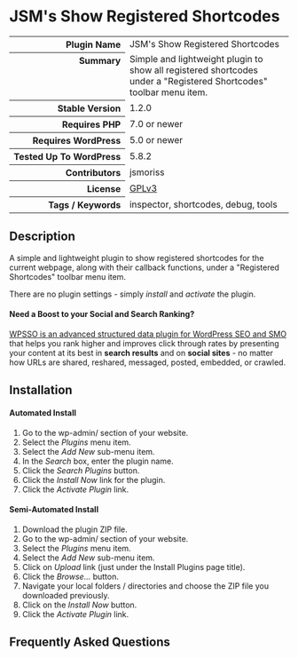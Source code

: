 <h1>JSM&#039;s Show Registered Shortcodes</h1>

<table>
<tr><th align="right" valign="top" nowrap>Plugin Name</th><td>JSM&#039;s Show Registered Shortcodes</td></tr>
<tr><th align="right" valign="top" nowrap>Summary</th><td>Simple and lightweight plugin to show all registered shortcodes under a &quot;Registered Shortcodes&quot; toolbar menu item.</td></tr>
<tr><th align="right" valign="top" nowrap>Stable Version</th><td>1.2.0</td></tr>
<tr><th align="right" valign="top" nowrap>Requires PHP</th><td>7.0 or newer</td></tr>
<tr><th align="right" valign="top" nowrap>Requires WordPress</th><td>5.0 or newer</td></tr>
<tr><th align="right" valign="top" nowrap>Tested Up To WordPress</th><td>5.8.2</td></tr>
<tr><th align="right" valign="top" nowrap>Contributors</th><td>jsmoriss</td></tr>
<tr><th align="right" valign="top" nowrap>License</th><td><a href="https://www.gnu.org/licenses/gpl.txt">GPLv3</a></td></tr>
<tr><th align="right" valign="top" nowrap>Tags / Keywords</th><td>inspector, shortcodes, debug, tools</td></tr>
</table>

<h2>Description</h2>

<p>A simple and lightweight plugin to show registered shortcodes for the current webpage, along with their callback functions, under a "Registered Shortcodes" toolbar menu item.</p>

<p>There are no plugin settings - simply <em>install</em> and <em>activate</em> the plugin.</p>

<h4>Need a Boost to your Social and Search Ranking?</h4>

<p><a href="https://wordpress.org/plugins/wpsso/">WPSSO is an advanced structured data plugin for WordPress SEO and SMO</a> that helps you rank higher and improves click through rates by presenting your content at its best in <strong>search results</strong> and on <strong>social sites</strong> - no matter how URLs are shared, reshared, messaged, posted, embedded, or crawled.</p>


<h2>Installation</h2>

<h4>Automated Install</h4>

<ol>
<li>Go to the wp-admin/ section of your website.</li>
<li>Select the <em>Plugins</em> menu item.</li>
<li>Select the <em>Add New</em> sub-menu item.</li>
<li>In the <em>Search</em> box, enter the plugin name.</li>
<li>Click the <em>Search Plugins</em> button.</li>
<li>Click the <em>Install Now</em> link for the plugin.</li>
<li>Click the <em>Activate Plugin</em> link.</li>
</ol>

<h4>Semi-Automated Install</h4>

<ol>
<li>Download the plugin ZIP file.</li>
<li>Go to the wp-admin/ section of your website.</li>
<li>Select the <em>Plugins</em> menu item.</li>
<li>Select the <em>Add New</em> sub-menu item.</li>
<li>Click on <em>Upload</em> link (just under the Install Plugins page title).</li>
<li>Click the <em>Browse...</em> button.</li>
<li>Navigate your local folders / directories and choose the ZIP file you downloaded previously.</li>
<li>Click on the <em>Install Now</em> button.</li>
<li>Click the <em>Activate Plugin</em> link.</li>
</ol>


<h2>Frequently Asked Questions</h2>




